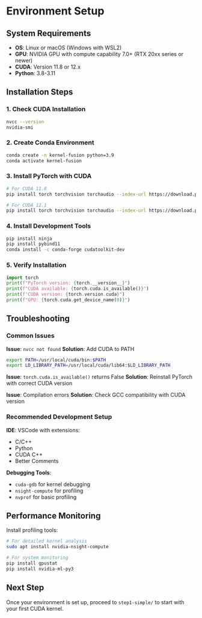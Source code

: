 # Environment Setup

## System Requirements

- **OS**: Linux or macOS (Windows with WSL2)
- **GPU**: NVIDIA GPU with compute capability 7.0+ (RTX 20xx series or newer)
- **CUDA**: Version 11.8 or 12.x
- **Python**: 3.8-3.11

## Installation Steps

### 1. Check CUDA Installation
```bash
nvcc --version
nvidia-smi
```

### 2. Create Conda Environment
```bash
conda create -n kernel-fusion python=3.9
conda activate kernel-fusion
```

### 3. Install PyTorch with CUDA
```bash
# For CUDA 11.8
pip install torch torchvision torchaudio --index-url https://download.pytorch.org/whl/cu118

# For CUDA 12.1
pip install torch torchvision torchaudio --index-url https://download.pytorch.org/whl/cu121
```

### 4. Install Development Tools
```bash
pip install ninja
pip install pybind11
conda install -c conda-forge cudatoolkit-dev
```

### 5. Verify Installation
```python
import torch
print(f"PyTorch version: {torch.__version__}")
print(f"CUDA available: {torch.cuda.is_available()}")
print(f"CUDA version: {torch.version.cuda}")
print(f"GPU: {torch.cuda.get_device_name(0)}")
```

## Troubleshooting

### Common Issues

**Issue**: `nvcc not found`
**Solution**: Add CUDA to PATH
```bash
export PATH=/usr/local/cuda/bin:$PATH
export LD_LIBRARY_PATH=/usr/local/cuda/lib64:$LD_LIBRARY_PATH
```

**Issue**: `torch.cuda.is_available()` returns False
**Solution**: Reinstall PyTorch with correct CUDA version

**Issue**: Compilation errors
**Solution**: Check GCC compatibility with CUDA version

### Recommended Development Setup

**IDE**: VSCode with extensions:
- C/C++
- Python
- CUDA C++
- Better Comments

**Debugging Tools**:
- `cuda-gdb` for kernel debugging
- `nsight-compute` for profiling
- `nvprof` for basic profiling

## Performance Monitoring

Install profiling tools:
```bash
# For detailed kernel analysis
sudo apt install nvidia-nsight-compute

# For system monitoring
pip install gpustat
pip install nvidia-ml-py3
```

## Next Step
Once your environment is set up, proceed to `step1-simple/` to start with your first CUDA kernel.

